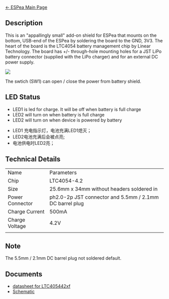 [← ESPea Main Page](ESPea_And_Shields.md)

## Description

This is an "appallingly small" add-on shield for ESPea that mounts on
the bottom, USB-end of the ESPea by soldering the board to the GND, 3V3.
The heart of the board is the LTC4054 battery management chip by Linear
Technology. The board has +/- through-hole mounting holes for a JST LiPo
battery connector (supplied with the LiPo charger) and for an external
DC power
supply.

<img src="https://blog.aprbrother.com/wp-content/uploads/2016/11/bm-1-600x600.jpg">

The swtich (SW1) can open / close the power from battery shield.

## LED Status

  - LED1 is led for charge. It will be off when battery is full charge
  - LED2 will turn on when battery is full charge
  - LED2 will turn on when device is powered by battery

<!-- end list -->

  - LED1
充电指示灯，电池充满LED1熄灭；
  - LED2电池充满后会被点亮;
  - 电池供电时LED2亮；

## Technical Details

|                 |                                                         |
| --------------- | ------------------------------------------------------- |
| Name            | Parameters                                              |
| Chip            | LTC4054-4.2                                             |
| Size            | 25.6mm x 34mm without headers soldered in               |
| Power Connector | ph2.0-2p JST connector and 5.5mm / 2.1mm DC barrel plug |
| Charge Current  | 500mA                                                   |
| Charge Voltage  | 4.2V                                                    |
|  |

## Note

The 5.5mm / 2.1mm DC barrel plug not soldered default.

## Documents

  - [datasheet for
    LTC405442xf](https://d3s5r33r268y59.cloudfront.net/datasheets/5602/2015-08-18-10-46-36/LTC405442xf.pdf)
  - [Schematic](https://github.com/AprilBrother/ESPea-Battery-Shield/blob/master/hardware/battery-shield-schematic.pdf)

